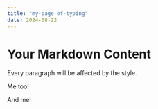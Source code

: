 ```yaml
---
title: "my-page of-typing"
date: 2024-08-22
---
```

<head>
  <link rel="stylesheet" href="styles.css">
</head>

# Your Markdown Content



<p>Every paragraph will be affected by the style.</p>
<p id="para1">Me too!</p>
<p>And me!</p>




